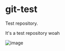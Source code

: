 # git-test
Test repository. 

It's a test repository woah

![image](https://user-images.githubusercontent.com/72560594/146905862-77adc31e-813e-48f3-93e0-baf5345d9316.png)
